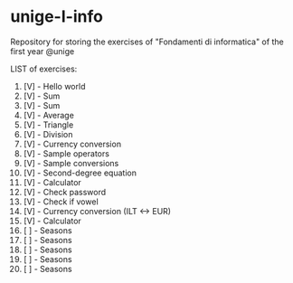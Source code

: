 # unige-I-info
Repository for storing the exercises of "Fondamenti di informatica" of the first year @unige

LIST of exercises:
<ol>
    <li>[V] - Hello world</li>
    <li>[V] - Sum</li>
    <li>[V] - Sum</li>
    <li>[V] - Average</li>
    <li>[V] - Triangle</li>
    <li>[V] - Division</li>
    <li>[V] - Currency conversion</li>
    <li>[V] - Sample operators</li>
    <li>[V] - Sample conversions</li>
    <li>[V] - Second-degree equation</li>
    <li>[V] - Calculator</li>
    <li>[V] - Check password</li>
    <li>[V] - Check if vowel</li>
    <li>[V] - Currency conversion (ILT <-> EUR)</li>
    <li>[V] - Calculator</li>
    <li>[ ] - Seasons</li>
    <li>[ ] - Seasons</li>
    <li>[ ] - Seasons</li>
    <li>[ ] - Seasons</li>
    <li>[ ] - Seasons</li>
</ol>
